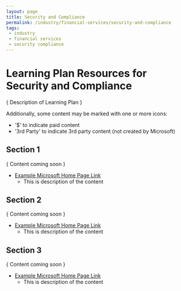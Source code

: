 ```yaml
---
layout: page
title: Security and Compliance
permalink: /industry/financial-services/security-and-compliance
tags:
 - industry
 - financial services
 - security compliance
---
```


# Learning Plan Resources for Security and Compliance

{ Description of Learning Plan }

Additionally, some content may be marked with one or more icons:
* '$' to indicate paid content
* '3rd Party' to indicate 3rd party content (not created by Microsoft)

## Section 1

{ Content coming soon }

* [Example Microsoft Home Page Link](https://www.microsoft.com)
    * This is description of the content

## Section 2

{ Content coming soon }

* [Example Microsoft Home Page Link](https://www.microsoft.com)
    * This is description of the content

## Section 3

{ Content coming soon }

* [Example Microsoft Home Page Link](https://www.microsoft.com)
    * This is description of the content
